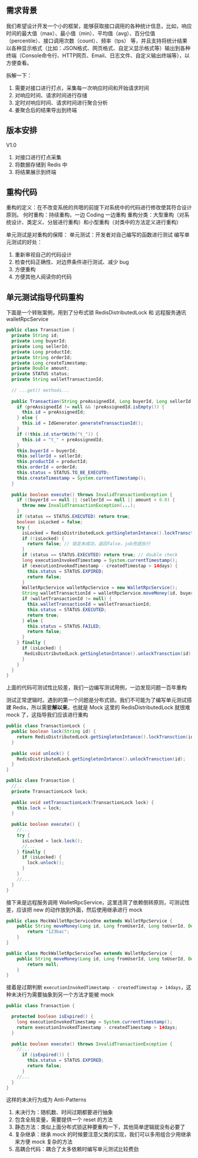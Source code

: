 
##  需求背景

我们希望设计开发一个小的框架，能够获取接口调用的各种统计信息，比如，响应时间的最大值（max）、最小值（min）、平均值（avg）、百分位值（percentile）、接口调用次数（count）、频率（tps） 等，并且支持将统计结果以各种显示格式（比如：JSON格式、网页格式、自定义显示格式等）输出到各种终端（Console命令行、HTTP网页、Email、日志文件、自定义输出终端等），以方便查看。

拆解一下：
1. 需要对接口进行打点，采集每一次响应时间和开始请求时间
1. 对响应时间、请求时间进行存储
1. 定时对响应时间、请求时间进行聚合分析
1. 姜聚合后的结果导出到终端


##  版本安排

V1.0

1. 对接口进行打点采集
2. 将数据存储到 Redis 中
3. 将结果展示到终端


##  重构代码

重构的定义：在不改变系统的共嗯的前提下对系统中的代码进行修改使其符合设计原则。
何时重构：持续重构，一边 Coding 一边重构
重构分类：大型重构（对系统设计、类定义、分层进行重构）和小型重构（对类中的方法定义进行重构）

单元测试是对重构的保障：
单元测试：开发者对自己编写的函数进行测试
编写单元测试的好处：
1. 重新审视自己的代码设计
2. 检查代码正确性、对边界条件进行测试、减少 bug
3. 方便重构
4. 方便其他人阅读你的代码


##  单元测试指导代码重构

下面是一个转账案例，用到了分布式锁 RedisDistributedLock 和 远程服务通讯 walletRpcService
```java
public class Transaction {
  private String id;
  private Long buyerId;
  private Long sellerId;
  private Long productId;
  private String orderId;
  private Long createTimestamp;
  private Double amount;
  private STATUS status;
  private String walletTransactionId;
  
  // ...get() methods...
  
  public Transaction(String preAssignedId, Long buyerId, Long sellerId, Long productId, String orderId) {
    if (preAssignedId != null && !preAssignedId.isEmpty()) {
      this.id = preAssignedId;
    } else {
      this.id = IdGenerator.generateTransactionId();
    }
    if (!this.id.startWith("t_")) {
      this.id = "t_" + preAssignedId;
    }
    this.buyerId = buyerId;
    this.sellerId = sellerId;
    this.productId = productId;
    this.orderId = orderId;
    this.status = STATUS.TO_BE_EXECUTD;
    this.createTimestamp = System.currentTimestamp();
  }
  
  public boolean execute() throws InvalidTransactionException {
    if ((buyerId == null || (sellerId == null || amount < 0.0) {
      throw new InvalidTransactionException(...);
    }
    if (status == STATUS.EXECUTED) return true;
    boolean isLocked = false;
    try {
      isLocked = RedisDistributedLock.getSingletonIntance().lockTransction(id);
      if (!isLocked) {
        return false; // 锁定未成功，返回false，job兜底执行
      }
      if (status == STATUS.EXECUTED) return true; // double check
      long executionInvokedTimestamp = System.currentTimestamp();
      if (executionInvokedTimestamp - createdTimestap > 14days) {
        this.status = STATUS.EXPIRED;
        return false;
      }
      WalletRpcService walletRpcService = new WalletRpcService();
      String walletTransactionId = walletRpcService.moveMoney(id, buyerId, sellerId, amount);
      if (walletTransactionId != null) {
        this.walletTransactionId = walletTransactionId;
        this.status = STATUS.EXECUTED;
        return true;
      } else {
        this.status = STATUS.FAILED;
        return false;
      }
    } finally {
      if (isLocked) {
       RedisDistributedLock.getSingletonIntance().unlockTransction(id);
      }
    }
  }
}
```

上面的代码可测试性比较差，我们一边编写测试用例，一边发现问题一百年重构

测试正常逻辑时。遇到的第一个问题是分布式锁。我们不可能为了编写单元测试搭建 Redis，所以需要**解以来**，也就是 Mock
这里的 RedisDistributedLock 就很难 mock 了，这指导我们应该进行重构
```java
public class TransactionLock {
  public boolean lock(String id) {
    return RedisDistributedLock.getSingletonIntance().lockTransction(id);
  }
  
  public void unlock() {
    RedisDistributedLock.getSingletonIntance().unlockTransction(id);
  }
}

public class Transaction {
  //...
  private TransactionLock lock;
  
  public void setTransactionLock(TransactionLock lock) {
    this.lock = lock;
  }
 
  public boolean execute() {
    //...
    try {
      isLocked = lock.lock();
      //...
    } finally {
      if (isLocked) {
        lock.unlock();
      }
    }
    //...
  }
}
```
接下来是远程服务调用 WalletRpcService，这里违背了依赖倒转原则，可测试性差，应该把 new 的动作放到外面，然后使用继承进行 mock
```java
public class MockWalletRpcServiceOne extends WalletRpcService {
    public String moveMoney(Long id, Long fromUserId, Long toUserId, Double amount) {
        return "123bac";
    }
}

public class MockWalletRpcServiceTwo extends WalletRpcService {
    public String moveMoney(Long id, Long fromUserId, Long toUserId, Double amount) {
        return null;
    }
}
```

接着是过期判断 `executionInvokedTimestamp - createdTimestap > 14days`，这种未决行为需要抽象到另一个方法才能被 mock
```java
public class Transaction {

  protected boolean isExpired() {
    long executionInvokedTimestamp = System.currentTimestamp();
    return executionInvokedTimestamp - createdTimestamp > 14days;
  }
  
  public boolean execute() throws InvalidTransactionException {
    //...
      if (isExpired()) {
        this.status = STATUS.EXPIRED;
        return false;
      }
    //...
  }
}
```
这样的未决行为成为 Anti-Patterns
1. 未决行为：随机数、时间过期都要进行抽象
2. 包含全局变量，需要提供一个 reset 的方法
3. 静态方法：类似上面分布式锁这种要重构一下，其他简单逻辑就没有必要了
4. 复杂继承：继承 mock 的时候要注意父类的实现，我们可以多用组合少用继承来方便 mock 复杂的方法
5. 高耦合代码：耦合了太多依赖时编写单元测试比较费劲



